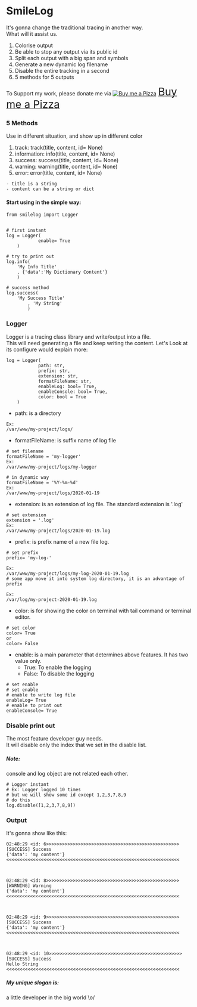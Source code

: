 # SmileLog

It's gonna change the traditional tracing in another way.\
What will it assist us.
 
1. Colorise output
2. Be able to stop any output via its public id
3. Split each output with a big span and symbols
4. Generate a new dynamic log filename
5. Disable the entire tracking in a second
6. 5 methods for 5 outputs

To Support my work, please donate me via <a class="bmc-button" target="_blank" href="https://www.buymeacoffee.com/sitthykun"><img src="https://cdn.buymeacoffee.com/buttons/bmc-new-btn-logo.svg" alt="Buy me a Pizza"><span style="margin-left:5px;font-size:28px !important;">Buy me a Pizza</span></a>

### 5 Methods
Use in different situation, and show up in different color
1. track: track(title, content, id= None)
2. information: info(title, content, id= None)
3. success: success(title, content, id= None)
4. warning: warning(title, content, id= None)
5. error: error(title, content, id= None)
```
- title is a string
- content can be a string or dict
```

#### Start using in the simple way:

```
from smilelog import Logger


# first instant
log = Logger(
            enable= True
	)

# try to print out
log.info(
	'My Info Title'
	, {'data':'My Dictionary Content'}
	)

# success method
log.success(
	'My Success Title'
        , 'My String'
        )
```

### Logger

Logger is a tracing class library and write/output into a file.\
This will need generating a file and keep writing the content.
Let's Look at its configure would explain more:

```
log	= Logger(
            path: str, 
            prefix: str, 
            extension: str, 
            formatFileName: str, 
            enableLog: bool= True,
            enableConsole: bool= True,
            color: bool = True
	)
```
- path: is a directory
```
Ex:
/var/www/my-project/logs/
```
- formatFileName: is suffix name of log file
```
# set filename
formatFileName = 'my-logger'
Ex:
/var/www/my-project/logs/my-logger

# in dynamic way
formatFileName = '%Y-%m-%d'
Ex:
/var/www/my-project/logs/2020-01-19
```
- extension: is an extension of log file. The standard extension is '.log'
```
# set extension
extension = '.log'
Ex:
/var/www/my-project/logs/2020-01-19.log
```
- prefix: is prefix name of a new file log. 
```
# set prefix
prefix= 'my-log-'

Ex: 
/var/www/my-project/logs/my-log-2020-01-19.log 
# some app move it into system log directory, it is an advantage of prefix

Ex:
/var/log/my-project-2020-01-19.log
```
- color: is for showing the color on terminal with tail command or terminal editor.
```
# set color
color= True
or
color= False
```
- enable: is a main parameter that determines above features. It has two value only.
	- True: To enable the logging
	- False: To disable the logging
```
# set enable
# set enable
# enable to write log file
enableLog= True
# enable to print out
enableConsole= True
```

### Disable print out
The most feature developer guy needs.\
It will disable only the index that we set in the disable list.
##### Note: 
console and log object are not related each other.

```
# Logger instant
# Ex: Logger logged 10 times
# but we will show some id except 1,2,3,7,8,9
# do this
log.disable([1,2,3,7,8,9])
```

### Output
It's gonna show like this:
```
02:48:29 <id: 6>>>>>>>>>>>>>>>>>>>>>>>>>>>>>>>>>>>>>>>>>>>>>>>>>>
[SUCCESS] Success 
{'data': 'my content'} 
<<<<<<<<<<<<<<<<<<<<<<<<<<<<<<<<<<<<<<<<<<<<<<<<<<<<<<<<<<<<<<<<<



02:48:29 <id: 8>>>>>>>>>>>>>>>>>>>>>>>>>>>>>>>>>>>>>>>>>>>>>>>>>>
[WARNING] Warning 
{'data': 'my content'} 
<<<<<<<<<<<<<<<<<<<<<<<<<<<<<<<<<<<<<<<<<<<<<<<<<<<<<<<<<<<<<<<<<



02:48:29 <id: 9>>>>>>>>>>>>>>>>>>>>>>>>>>>>>>>>>>>>>>>>>>>>>>>>>>
[SUCCESS] Success 
{'data': 'my content'} 
<<<<<<<<<<<<<<<<<<<<<<<<<<<<<<<<<<<<<<<<<<<<<<<<<<<<<<<<<<<<<<<<<



02:48:29 <id: 10>>>>>>>>>>>>>>>>>>>>>>>>>>>>>>>>>>>>>>>>>>>>>>>>>>
[SUCCESS] Success 
Hello String 
<<<<<<<<<<<<<<<<<<<<<<<<<<<<<<<<<<<<<<<<<<<<<<<<<<<<<<<<<<<<<<<<<

```

##### My unique slogan is:
a little developer in the big world \o/
